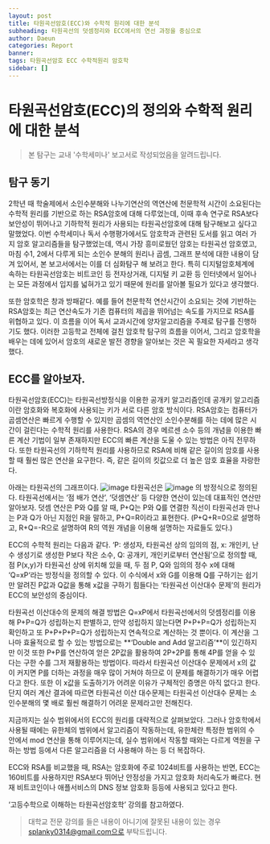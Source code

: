 ```yaml
---
layout: post
title: 타원곡선암호(ECC)와 수학적 원리에 대한 분석
subheading: 타원곡선의 덧셈정리와 ECC에서의 연선 과정을 중심으로
author: Daeun
categories: Report
banner:
tags: 타원곡선암호 ECC 수학적원리 암호학
sidebar: []
---
```


# 타원곡선암호(ECC)의 정의와 수학적 원리에 대한 분석
> 본 탐구는 교내 '수학세미나' 보고서로 작성되었음을 알려드립니다.

## 탐구 동기

 2학년 때 학술제에서 소인수분해와 나누기연산의 역연산에 천문학적 시간이 소요된다는 수학적 원리를 기반으로 하는 RSA암호에 대해 다루었는데, 이때 후속 연구로 RSA보다 보안성이 뛰어나고 기하학적 원리가 사용되는 타원곡선암호에 대해 탐구해보고 싶다고 말했었다. 이번 수학세미나 독서 수행평가에서도 암호학과 관련된 도서를 읽고 여러 가지 암호 알고리즘들을 탐구했었는데, 역시 가장 흥미로웠던 암호는 타원곡선 암호였고, 마침 수1, 2에서 다루게 되는 소인수 분해의 원리나 곱셈, 그래프 분석에 대한 내용이 담겨 있어서, 본 보고서에서는 이를 더 심화탐구 해 보려고 한다. 특히 디지털암호체계에 속하는 타원곡선암호는 비트코인 등 전자상거래, 디지털 키 교환 등 인터넷에서 일어나는 모든 과정에서 입지를 넓혀가고 있기 때문에 원리를 알아볼 필요가 있다고 생각했다. 

 또한 암호학은 창과 방패같다. 예를 들어 천문학적 연산시간이 소요되는 것에 기반하는 RSA암호는 최근 연산속도가 기존 컴퓨터의 제곱을 뛰어넘는 속도를 가지므로 RSA를 위협하고 있다. 이 흐름을 이어 독서 교과시간에 양자알고리즘을 주제로 탐구를 진행하기도 했다. 이러한 고등학교 전체에 걸친 암호학 탐구의 흐름을 이어서, 그리고 암호학을 배우는 데에 있어서 암호의 새로운 발전 경향을 알아보는 것은 꼭 필요한 자세라고 생각했다.

## ECC를 알아보자. 

타원곡선암호(ECC)는 타원곡선방정식을 이용한 공개키 알고리즘인데 공개키 알고리즘이란 암호화와 복호화에 사용되는 키가 서로 다른 암호 방식이다. RSA암호는 컴퓨터가 곱셈연산은 빠르게 수행할 수 있지만 곱셈의 역연산인 소인수분해를 하는 데에 많은 시간이 걸린다는 수학적 원리를 사용한다. RSA의 경우 메르센 소수 등의 개념을 이용한 빠른 계산 기법이 일부 존재하지만 ECC의 빠른 계산을 도울 수 있는 방법은 아직 전무하다. 또한 타원곡선의 기하학적 원리를 사용하므로 RSA에 비해 같은 길이의 암호를 사용할 때 훨씬 많은 연산을 요구한다. 즉, 같은 길이의 킷값으로 더 높은 암호 효율을 자랑한다.

아래는 타원곡선의 그래프이다. 
![image](https://user-images.githubusercontent.com/79370538/174476105-a37bf781-29ca-4421-9499-fedc4f0aba47.png)
타원곡선은
![image](https://user-images.githubusercontent.com/79370538/174476111-b7f67db4-d23f-41eb-9fb8-4530b3c2a805.png)
 의 방정식으로 정의된다. 타원곡선에서는 ‘점 배가 연산’, ‘덧셈연산’ 등 다양한 연산이 있는데 대표적인 연산만 알아보자. 덧셈 연산은 P와 Q를 알 때, P+Q는 P와 Q를 연결한 직선이 타원곡선과 만나는 P과 Q가 아닌 지점인 R을 말하고, P+Q=R이라고 표현한다.
 (P+Q+R=0으로 설명하고, R+Q=-R으로 설명하여 R의 역원 개념을 이용해 설명하는 자료들도 있다.)

ECC의 수학적 원리는 다음과 같다. ‘P: 생성자, 타원곡선 상의 임의의 점, x: 개인키, 난수 생성기로 생성한 P보다 작은 소수, Q: 공개키, 개인키로부터 연산됨’으로 정의할 때, 점 P(x,y)가 타원곡선 상에 위치해 있을 때, 두 점 P, Q와 임의의 정수 x에 대해 ‘Q=xP‘라는 방정식을 정의할 수 있다. 이 수식에서 x와 G를 이용해 Q를 구하기는 쉽기만 알려진 P값과 Q값을 통해 x값을 구하기 힘들다는 ‘타원곡선 이산대수 문제’의 원리가 ECC의 보안성의 중심이다.

타원곡선 이산대수의 문제의 해결 방법은 Q=xP에서 타원곡선에서의 덧셈정리를 이용해 P+P=Q가 성립하는지 판별하고, 만약 성립하지 않는다면 P+P+P=Q가 성립하는지 확인하고 또 P+P+P+P=Q가 성립하는지 연속적으로 계산하는 것 뿐이다. 이 계산을 그나마 효율적으로 할 수 있는 방법으로는 **‘Double and Add 알고리즘’**이 있긴하지만 이것 또한 P+P를 연산하여 얻은 2P값을 활용하여 2P+2P를 통해 4P를 얻을 수 있다는 구한 수를 그저 재활용하는 방법이다. 따라서 타원곡선 이산대수 문제에서 x의 값이 커지면 P를 더하는 과정을 매우 많이 거쳐야 하므로 이 문제를 해결하기가 매우 어렵다고 한다. 또한 이 x값을 도출하기가 어려운 이유가 구체적인 증명은 아직 없다고 한다. 단지 여러 계산 결과에 따르면 타원곡선 이산 대수문제는 타원곡선 이산대수 문제는 소인수분해의 몇 배로 훨씬 해결하기 어려운 문제라고만 전해진다.

지금까지는 실수 범위에서의 ECC의 원리를 대략적으로 살펴보았다. 그러나 암호학에서 사용될 때에는 유한체의 범위에서 알고리즘이 작동하는데, 유한체란 특정한 범위의 수 안에서 mod 연산을 통해 이루어지는데, 실수 범위에서 작동할 때와는 다르게 역원을 구하는 방법 등에서 다른 알고리즘을 더 사용해야 하는 등 더 복잡하다.


ECC와 RSA를 비교했을 때, RSA는 암호화에 주로 1024비트를 사용하는 반면, ECC는 160비트를 사용하지만 RSA보다 뛰어난 안정성을 가지고 암호화 처리속도가 빠르다. 현재 비트코인이나 애플서비스의 DNS 정보 암호화 등등에 사용되고 있다고 한다.

‘고등수학으로 이해하는 타원곡선암호학’ 강의를 참고하였다.

>대학교 전문 강의를 들은 내용이 아니기에 잘못된 내용이 있는 경우 splanky0314@gmail.com으로 부탁드립니다.